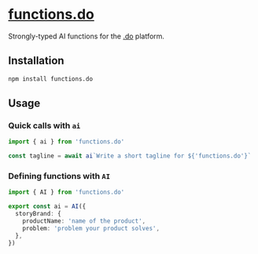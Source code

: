 # [functions.do](https://functions.do)

Strongly-typed AI functions for the [.do](https://dotdo.ai) platform.

## Installation

```bash
npm install functions.do
```

## Usage

### Quick calls with `ai`

```ts
import { ai } from 'functions.do'

const tagline = await ai`Write a short tagline for ${'functions.do'}`
```

### Defining functions with `AI`

```ts
import { AI } from 'functions.do'

export const ai = AI({
  storyBrand: {
    productName: 'name of the product',
    problem: 'problem your product solves',
  },
})
```
